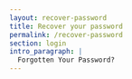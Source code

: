 ```yaml
---
layout: recover-password
title: Recover your password
permalink: /recover-password
section: login
intro_paragraph: |
  Forgotten Your Password?
---
```

